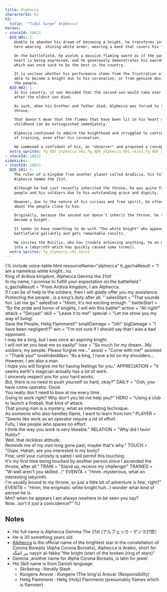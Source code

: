 ```yaml
---
title: Alphecca
characterId: 62
h2:
  title: '"Tidal Surge" Alphecca'
heroes:
- stockId: 10621
  BIO_H01: |-
    Unable to abandon his dream of becoming a knight, he transforms into a knightly
    hero wearing  shining white armor, wearing a mask that covers his face.

    On the battlefield, he wields a massive flaming sword as if the passion in his
    heart is being expressed, and he generously demonstrates his swordsmanship,
    which was once said to be the best in the country.

    It is unclear whether his performance stems from the frustration of not being
    able to become a knight due to his coronation, or from genuine desire to protect
    the people.
  BIO_H02: |-
    In his country, it was decided that the second son would take over the house
    after the eldest son died.

    As such, when his brother and father died, Alphecca was forced to take the
    throne.

    That doesn't mean that the flames that have been lit in his heart since
    childhood can be extinguished immediately.

    Alphecca continued to admire the knighthood and struggled to continue his days
    of training, even after his coronation.

    He summoned a confidant of his, an "observer" and proposed a concept....
  extra_sprites: fg_ADV_alphecca_h01,fg_ADV_alphecca_h01_skin1,fg_ADV_alphecca_h02,fg_ADV_alphecca_h02_skin1
- stockId: 10622
sidekicks:
- stockId: 10621
  BIO_S01: |-
    The ruler of a kingdom from another planet called Aradicia, his full name being
    Alphecca Gemma the 21st.

    Although he had just recently inherited the throne, he was quite famous with the
    people and his soldiers due to his outstanding grace and dignity.

    However, due to the nature of his curious and free spirit, he oftentimes worries
    about the people close to him.

    Originally, because the second son doesn't inherit the throne, he trains to
    become a knight.

    It seems to have something to do with "The white knight" who appears on the
    battlefield gallantly and gets remarkable results.

    He invites the Rutilix, who has trouble achieving anything, to an exploration
    into a labyrinth which has quickly caused some turmoil.
  extra_sprites: fg_alphecca_s01_skin1
---
```


{% include voice-table.html resourceName="alphecca"
h_gachaResult = "I am a nameless white knight…no.<br>King of Ardisia kingdom, Alphecca Gemma the 21st!<br>In my name, I promise to fulfill your expectation on the battlefield."
s_gachaResult = "From Ardisia kingdom, I am Alphecca.<br>If I can be of help to the soldiers, then I will gladly offer you my assistance.<br>Protecting the people…is a king's duty after all. "
salesStart = "That sounds fun. Let me go."
salesEnd = "Hmm, it's not exciting enough.  "
battleStart = "By the pride and honor of knights, I will win this battle!"
action = "All right!"
attack = "Seryaa!"
skill = "Leave it to me!"
special = "Let me show you my way of living!<br>Save the People, Helig Flammerei!"
smallDamage = "Uh!"
bigDamage = "I have been negligent!?"
win = "I'm not sure if I should say that I was a bad opponent.<br>I may be a king, but I was once an aspiring knight.<br>I will not let you beat me so easily!"
lose = "So much for my dream...My soldiers, my people. Please forgive me..."
assist = "Come with me!"
assisted = "Thank you!"
loveIndexMax= "As a king, I have a lot on my shoulders...<br>However, I am also a man.<br>I hope you will forgive me for having feelings for you."
APPRECIATION = "It seems earth's magician actually has a lot of work.<br>I sincerely respect you for your hard works.<br>But, there is no need to push yourself so hard, okay?"
DAILY = "Ooh, you have come operator. Good.<br>You really don't need to bow at me every time.<br>Going to work right? Why don't you let me help you?"
HERO = "Using a club to launch a fireball, that kind of attack.<br>That young man is a mystery, what an interesting technique.<br>As someone who also handles flame, I want to learn from him."
PLAYER = "Seems like work as an operator require a lot of effort.<br>Fufu, I like people who spares no effort.<br>I think the way you work is very likeable."
RELATION = "Why did I favor Rutilix?<br>Well..that reckless attitude,<br>Reminds me of my own long gone past, maybe that's why."
TOUCH = "Oops. Hahah, are you interested in my body?<br>Fine, until your curiosity is sated I will permit this touching.<br>It's my first time being touched by another person since I ascended the throne, after all."
TRAIN = "Stand up, receive my challenge!"
TRAINED = "W-well aren't you skilled…!"
EVENTA = "Hmm..mysterious, what an interesting labyrinth.<br>I'm usually bound to my throne, so just a little bit of adventure is fine, right?"
EVENTB = "Hmm, the enigmatic white knight huh…I wonder what kind of person he is.<br>Mm? when he appears I am always nowhere to be seen you say?<br>Now…isn't it just a coincidence?"
%}

## Notes

- His full name is Alphecca Gemma The 21st (アルフェッカ・ゲンマ21世）
- He is 30 something years old
- [Alphecca](https://en.wikipedia.org/wiki/Alpha_Coronae_Borealis) is the official name of the brightest star in the constellation of Corona Borealis (Alpha Corona Borealis), Alphecca is Arabic, short for نير الفكّة nayyir al-fakka "the bright (star) of the broken (ring of stars)"
- Gemma ,another name for Alpha Corona Borealis, is latin for jewel
- His Skill name is from Danish language:
  - Skråstreg : literally Slash
  - Kungens Ansvar : Kungens (The king's) Ansvar (Responsibility)
  - Helig Flammerei : Helig (Holy) Flammerei (presumably flames which is flammer)

